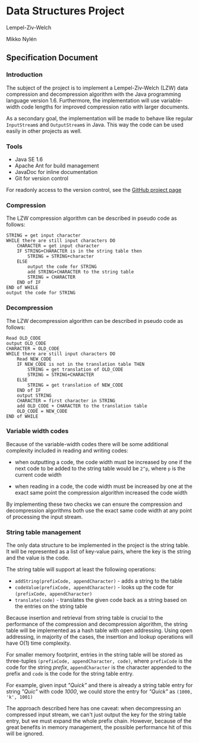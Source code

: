 # Data Structures Project

Lempel-Ziv-Welch

Mikko Nyl&eacute;n

## Specification Document

### Introduction

The subject of the project is to implement a Lempel-Ziv-Welch (LZW) data compression
and decompression algorithm with the Java programming language version 1.6.
Furthermore, the implementation will use variable-width code lengths for
improved compression ratio with larger documents.

As a secondary goal, the implementation will be made to behave like regular
`InputStream`s and `OutputStream`s in Java. This way the code can be used easily
in other projects as well.

### Tools

* Java SE 1.6
* Apache Ant for build management
* JavaDoc for inline documentation
* Git for version control

For readonly access to the version control, see the
[GitHub project page](https://github.com/mnylen/lzw)

### Compression

The LZW compression algorithm can be described in pseudo code as follows:

    STRING = get input character
    WHILE there are still input characters DO
        CHARACTER = get input character
        IF STRING+CHARACTER is in the string table then
            STRING = STRING+character
        ELSE
            output the code for STRING
            add STRING+CHARACTER to the string table
            STRING = CHARACTER
        END of IF
    END of WHILE
    output the code for STRING

### Decompression

The LZW decompression algorithm can be described in pseudo code as follows:

    Read OLD_CODE
    output OLD_CODE
    CHARACTER = OLD_CODE
    WHILE there are still input characters DO
        Read NEW_CODE
        IF NEW_CODE is not in the translation table THEN
            STRING = get translation of OLD_CODE
            STRING = STRING+CHARACTER
        ELSE
            STRING = get translation of NEW_CODE
        END of IF
        output STRING
        CHARACTER = first character in STRING
        add OLD_CODE + CHARACTER to the translation table
        OLD_CODE = NEW_CODE
    END of WHILE
    

### Variable width codes

Because of the variable-width codes there will be some additional complexity
included in reading and writing codes:

* when outputting a code, the code width must be increased by one if the next
  code to be added to the string table would be `2^p`, where `p` is the current code width

* when reading in a code, the code width must be increased by one at the exact
  same point the compression algorithm increased the code width

By implementing these two checks we can ensure the compression and decompression
algorithms both use the exact same code width at any point of processing the input
stream. 

### String table management

The only data structure to be implemented in the project is the string table.
It will be represented as a list of key-value pairs, where the key is the string
and the value is the code.

The string table will support at least the following operations:

* `addString(prefixCode, appendCharacter)` - adds a string to the table
* `codeValue(prefixCode, appendCharacter)` - looks up the code for `(prefixCode, appendCharacter)`
* `translate(code)` - translates the given code back as a string based on the entries on the string table

Because insertion and retrieval from string table is crucial to the performance
of the compression and decompression algorithm, the string table will be
implemented as a hash table with open addressing. Using open addressing,
in majority of the cases, the insertion and lookup operations will have O(1)
time complexity.

For smaller memory footprint, entries in the string table will be stored as
three-tuples `(prefixCode, appendCharacter, code)`, where `prefixCode` is the code
for the string _prefix_, `appendCharacter` is the character
appended to the prefix and `code` is the code for the string table entry.

For example, given input _"Quick"_ and there is already a string table
entry for string _"Quic"_ with code _1000_, we could store the entry
for _"Quick"_ as `(1000, 'k', 1001)`

The approach described here has one caveat: when decompressing an compressed
input stream, we can't just output the key for the string table entry, but
we must expand the whole prefix chain. However, because of the great benefits
in memory management, the possible performance hit of this will be ignored.